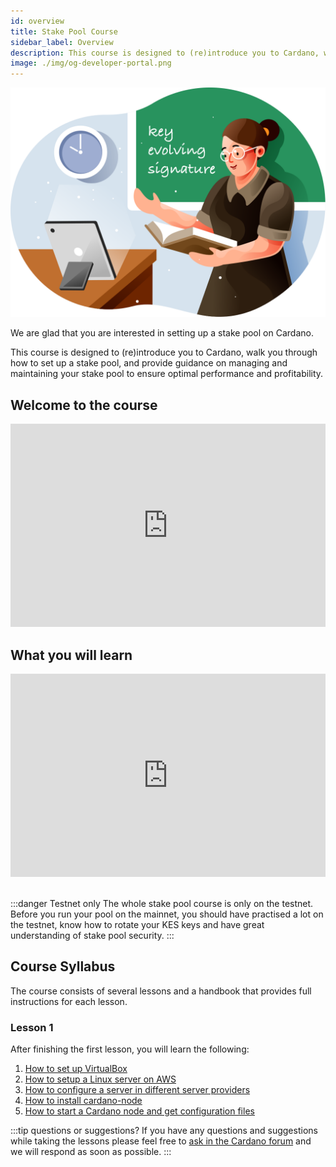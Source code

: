 ```yaml
---
id: overview
title: Stake Pool Course
sidebar_label: Overview
description: This course is designed to (re)introduce you to Cardano, walk you through how to set up a stake pool, and provide guidance on managing and maintaining your stake pool to ensure optimal performance and profitability.
image: ./img/og-developer-portal.png
---
```


![img](../../static/img/card-stake-pool-course.svg)

We are glad that you are interested in setting up a stake pool on Cardano.

This course is designed to \(re\)introduce you to Cardano, walk you through how to set up a stake pool, and provide guidance on managing and maintaining your stake pool to ensure optimal performance and profitability.

## Welcome to the course

<iframe width="100%" height="325" src="https://www.youtube.com/embed/RRTjCGYBLRk" frameborder="0" allow="accelerometer; autoplay; clipboard-write; encrypted-media; gyroscope; picture-in-picture; fullscreen;"></iframe>

## What you will learn

<iframe width="100%" height="325" src="https://www.youtube.com/embed/Jb08HTkk7yo" frameborder="0" allow="accelerometer; autoplay; clipboard-write; encrypted-media; gyroscope; picture-in-picture; fullscreen;"></iframe>
<br/><br/>

:::danger Testnet only
The whole stake pool course is only on the testnet. Before you run your pool on the mainnet, you should have practised a lot on the testnet, know how to rotate your KES keys and have great understanding of stake pool security.
:::

## Course Syllabus

The course consists of several lessons and a handbook that provides full instructions for each lesson.

### Lesson 1

After finishing the first lesson, you will learn the following:

1. [How to set up VirtualBox](../stake-pool-course/lesson-1/setup-virtual-box)
2. [How to setup a Linux server on AWS](../stake-pool-course/lesson-1/setup-a-server-on-aws)
3. [How to configure a server in different server providers](../stake-pool-course/lesson-1/alternative-to-aws)
4. [How to install cardano-node](../stake-pool-course/lesson-1/install-cardano-node)
5. [How to start a Cardano node and get configuration files](../stake-pool-course/lesson-1/run-cardano-node)


:::tip questions or suggestions?
If you have any questions and suggestions while taking the lessons please feel free to [ask in the Cardano forum](https://forum.cardano.org/c/staking-delegation/setup-a-stake-pool/158) and we will respond as soon as possible.
:::
